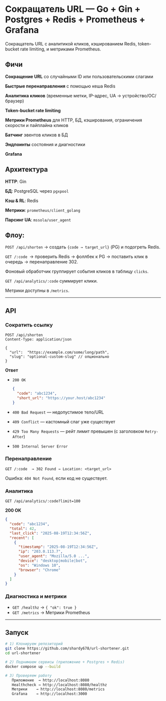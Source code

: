 # Сокращатель URL — Go + Gin + Postgres + Redis + Prometheus + Grafana

Сокращатель URL с аналитикой кликов, кэшированием Redis, token-bucket rate limiting, и метриками Prometheus.

## Фичи

**Сокращение URL** со случайными ID или пользовательскими слагами

**Быстрые перенаправления** с помощью кеша Redis

**Аналитика кликов** (временные метки, IP-адрес, UA → устройство/ОС/браузер)

**Token-bucket rate limiting**

**Метрики Prometheus** для HTTP, БД, кэширования, ограничения скорости и пайплайна кликов

**Батчинг** эвентов кликов в БД

**Эндпоинты** состояния и диагностики

**Grafana**

## Архитектура

**HTTP**: Gin

**БД**: PostgreSQL через `pgxpool`

**Кэш & RL**: Redis

**Метрики**: `prometheus/client_golang`

**Парсинг UA**: `mssola/user_agent`

## Флоу:

`POST /api/shorten` → создать `{code → target_url}` (PG) и подогреть Redis.

`GET /:code `→ проверить Redis → фоллбек к PG → поставить клик в очередь → перенаправление 302.

Фоновый обработчик группирует события кликов в таблицу `clicks`.

`GET /api/analytics/:code` суммирует клики.

Метрики доступны в `/metrics`.

---

## API

### Сократить ссылку

```
POST /api/shorten
Content-Type: application/json

{
  "url":  "https://example.com/some/long/path",
  "slug": "optional-custom-slug" // опционально
}
```

**Ответ**

* `200 OK`

  ```json
  {
    "code": "abc1234",
    "short_url": "https://your.host/abc1234"
  }
  ```
* `400 Bad Request` — недопустимое тело/URL
* `409 Conflict` — кастомный слаг уже существует
* `429 Too Many Requests` — рейт лимит превышен (с заголовком `Retry-After`)
* `500 Internal Server Error`

### Перенаправление

```
GET /:code  → 302 Found → Location: <target_url>
```

Ошибка: `404 Not Found`, если код не существует.

### Аналитика

```
GET /api/analytics/:code?limit=100
```

**200 OK**

```json
{
  "code": "abc1234",
  "total": 42,
  "last_click": "2025-08-19T12:34:56Z",
  "recent": [
    {
      "timestamp": "2025-08-19T12:34:56Z",
      "ip": "203.0.113.7",
      "user_agent": "Mozilla/5.0 ...",
      "device": "desktop|mobile|bot",
      "os": "Windows 10",
      "browser": "Chrome"
    }
  ]
}
```

### Диагностика и метрики

* `GET /healthz` → `{ "ok": true }`
* `GET /metrics` → Метрики Prometheus

---

## Запуск

```bash
# 1) Клонируем репозиторий
git clone https://github.com/shardy678/url-shortener.git
cd url-shortener

# 2) Поднимаем сервисы (приложение + Postgres + Redis)
docker compose up --build

# 3) Проверяем работу
   Приложение  → http://localhost:8080
   Healthcheck → http://localhost:8080/healthz
   Метрики    → http://localhost:8080/metrics
   Grafana    → http://localhost:3000
```